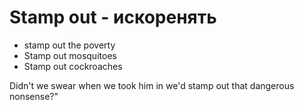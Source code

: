 # Stamp out - искоренять




- stamp out the poverty
- Stamp out mosquitoes
- Stamp out cockroaches

Didn't we swear when we took him in we'd stamp out that dangerous nonsense?"